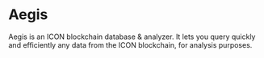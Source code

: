 # Aegis

Aegis is an ICON blockchain database & analyzer. It lets you query quickly and efficiently any data from the ICON blockchain, for analysis purposes.